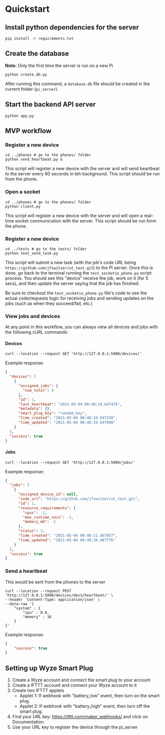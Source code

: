# Quickstart
## Install python dependencies for the server
```shell script
pip install -r requirements.txt
```

## Create the database
**Note:** Only the first time the server is run on a new Pi
```shell script
python create_db.py
```
After running this command, a `database.db` file should be created in the current folder (`pi_server`).

## Start the backend API server
```shell script
python app.py
```

## MVP workflow
### Register a new device
```shell script
cd ../phones # go to the phones/ folder
python send_heartbeat.py &
```

This script will register a new device with the server and will send heartbeat to the server every 60 seconds in teh background. This script should be run from the phone.

### Open a socket
```shell script
cd ../phones # go to the phones/ folder
python client.py
```
This script will register a new device with the server and will open a real-time socket communication with the server. This script should be run form the phone.

### Register a new device
```shell script
cd ../tests # go to the tests/ folder
python test_send_task.py
```

This script will submit a new task (with the job's code URL being `https://github.com/jfswitzer/ut_test.git`) to the Pi server.
Once this is done, go back to the terminal running the `test_socketio_phone.py` script process.
You should see this "device" receive the job, work on it (for 5 secs), and then update the server saying that the job has finished.

Be sure to checkout the `test_socketio_phone.py` file's code to see the actual code/requests logic for receiving jobs and sending updates on the jobs (such as when they succeed/fail, etc.)

### View jobs and devices
At any point in this workflow, you can always view all devices and jobs with the following cURL commands:

#### Devices
```shell script
curl --location --request GET 'http://127.0.0.1:5000/devices/'
```

Example response:
```json
{
  "devices": [
    {
      "assigned_jobs": {
        "num_total": 0
      }, 
      "id": 1, 
      "last_heartbeat": "2021-05-04 00:40:19.647478", 
      "metadata": {}, 
      "smart_plug_key": "random_key", 
      "time_created": "2021-05-04 00:40:19.647330", 
      "time_updated": "2021-05-04 00:40:19.647498"
    }
  ], 
  "success": true
}
```

#### Jobs
```shell script
curl --location --request GET 'http://127.0.0.1:5000/jobs/'
```

Example response:
```json
{
  "jobs": [
    {
      "assigned_device_id": null, 
      "code_url": "https://github.com/jfswitzer/ut_test.git", 
      "id": 1, 
      "resource_requirements": {
        "cpus": -1, 
        "max_runtime_secs": -1, 
        "memory_mb": -1
      }, 
      "status": 3, 
      "time_created": "2021-05-04 00:40:21.467057", 
      "time_updated": "2021-05-04 00:40:26.487776"
    }
  ], 
  "success": true
}
```

### Send a heartbeat
This would be sent from the phones to the server

```shell script
curl --location --request POST 'http://127.0.0.1:5000/devices/dev1/heartbeat/' \
--header 'Content-Type: application/json' \
--data-raw '{
    "system" : {
        "cpu" : 0.8,
        "memory" : 16
    }
}'
```

Example response:
```json
{
    "success": true
}
```

## Setting up Wyze Smart Plug
1. Create a Wyze account and connect the smart plug to your account
2. Create a IFTTT account and connect your Wyze account to it
3. Create two IFTTT applets
    - Applet 1: If webhook with "battery_low" event, then turn on the smart plug.
    - Applet 2: If webhook with "battery_high" event, then turn off the smart plug.
4. Find your URL key: https://ifttt.com/maker_webhooks/ and click on Documentation.
5. Use your URL key to register the device through the pi_server